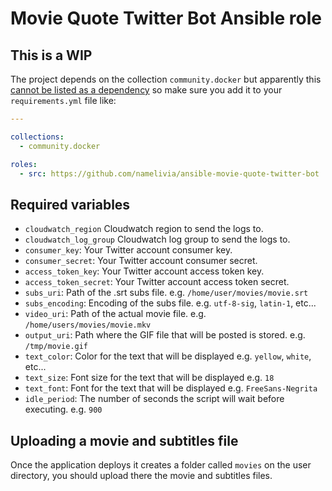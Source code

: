 # Movie Quote Twitter Bot Ansible role

## This is a WIP

The project depends on the collection `community.docker` but apparently this [cannot be listed as a dependency](https://github.com/ansible/ansible/issues/62847) so make sure you add it to your `requirements.yml` file like:

```yml
---

collections:
  - community.docker

roles:
  - src: https://github.com/namelivia/ansible-movie-quote-twitter-bot
```

## Required variables

 - `cloudwatch_region` Cloudwatch region to send the logs to.
 - `cloudwatch_log_group` Cloudwatch log group to send the logs to.
 - `consumer_key`: Your Twitter account consumer key.
 - `consumer_secret`: Your Twitter account consumer secret.
 - `access_token_key`: Your Twitter account access token key.
 - `access_token_secret`: Your Twitter account access token secret.
 - `subs_uri`: Path of the .srt subs file. e.g. `/home/user/movies/movie.srt`
 - `subs_encoding`: Encoding of the subs file. e.g. `utf-8-sig`, `latin-1`, etc... 
 - `video_uri`: Path of the actual movie file. e.g. `/home/users/movies/movie.mkv`
 - `output_uri`: Path where the GIF file that will be posted is stored. e.g. `/tmp/movie.gif`
 - `text_color`: Color for the text that will be displayed e.g. `yellow`, `white`, etc...
 - `text_size`: Font size for the text that will be displayed e.g. `18`
 - `text_font`: Font for the text that will be displayed e.g. `FreeSans-Negrita`
 - `idle_period`: The number of seconds the script will wait before executing. e.g. `900`

 ## Uploading a movie and subtitles file
 
 Once the application deploys it creates a folder called `movies` on the user directory, you should upload there the movie and subtitles files.
